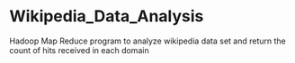 # Wikipedia_Data_Analysis
Hadoop Map Reduce program to analyze wikipedia data set and return the count of hits received in each domain 
